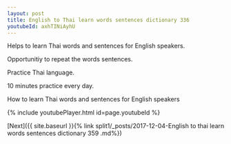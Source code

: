 ```yaml
---
layout: post
title: English to Thai learn words sentences dictionary 336 
youtubeId: axhTINiAyhU
---
```

 
 
Helps to learn Thai words and sentences for English speakers.

Opportunitiy to repeat the words sentences. 

Practice Thai language. 
 
10 minutes practice every day. 
 
How to learn Thai words and sentences for English speakers 
 
{% include youtubePlayer.html id=page.youtubeId %}
 
 
[Next]({{ site.baseurl }}{% link  split1/_posts/2017-12-04-English to thai learn words sentences dictionary 359 .md%})
 
